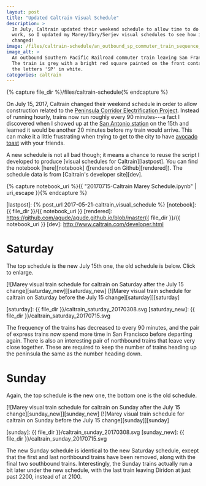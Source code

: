 ```yaml
---
layout: post
title: "Updated Caltrain Visual Schedule"
description: >
  In July, Caltrain updated their weekend schedule to allow time to do track
  work, so I updated my Marey/Ibry/Serjev visual schedules to see how it
  changed!
image: /files/caltrain-schedule/an_outbound_sp_commuter_train_sequence_by_roger_puta.jpg
image_alt: >
  An outbound Southern Pacific Railroad commuter train leaving San Francisco.
  The train is grey with a bright red square painted on the front containing
  the letters 'SP' in white.
categories: caltrain
---
```


{% capture file_dir %}/files/caltrain-schedule{% endcapture %}

On July 15, 2017, Caltrain changed their weekend schedule in order to allow
construction related to the [Peninsula Corridor Electrification
Project][pcep]. Instead of running hourly, trains now run roughly every 90
minutes---a fact I discovered when I showed up at the [San Antonio
station][sas] on the 15th and learned it would be another 20 minutes before my
train would arrive. This can make it a little frustrating when trying to get
to the city to have [avocado toast][at] with your friends.

[pcep]: https://en.wikipedia.org/wiki/Electrification_of_Caltrain
[sas]: https://en.wikipedia.org/wiki/San_Antonio_station_(Caltrain)
[at]: https://knowyourmeme.com/memes/avocado-toast

A new schedule is not all bad though; it means a chance to reuse the script I
developed to produce [visual schedules for Caltrain][lastpost]. You can find
the notebook [here][notebook] ([rendered on Github][rendered]). The schedule
data is from [Caltrain's developer site][dev].

{% capture notebook_uri %}{{ "20170715-Caltrain Marey Schedule.ipynb" | uri_escape }}{% endcapture %}

[lastpost]: {% post_url 2017-05-21-caltrain_visual_schedule %}
[notebook]: {{ file_dir }}/{{ notebook_uri }}
[rendered]: https://github.com/agude/agude.github.io/blob/master{{ file_dir }}/{{ notebook_uri }}
[dev]: http://www.caltrain.com/developer.html

# Saturday

The top schedule is the new July 15th one, the old schedule is below. Click to
enlarge.

[![Marey visual train schedule for caltrain on Saturday after the July 15 change][saturday_new]][saturday_new]
[![Marey visual train schedule for caltrain on Saturday before the July 15 change][saturday]][saturday]

[saturday]: {{ file_dir }}/caltrain_saturday_20170308.svg
[saturday_new]: {{ file_dir }}/caltrain_saturday_20170715.svg

The frequency of the trains has decreased to every 90 minutes, and the pair of
express trains now spend more time in San Francisco before departing again.
There is also an interesting pair of northbound trains that leave very close
together. These are required to keep the number of trains heading up the
peninsula the same as the number heading down.

# Sunday

Again, the top schedule is the new one, the bottom one is the old schedule.

[![Marey visual train schedule for caltrain on Sunday after the July 15 change][sunday_new]][sunday_new]
[![Marey visual train schedule for caltrain on Sunday before the July 15 change][sunday]][sunday]

[sunday]: {{ file_dir }}/caltrain_sunday_20170308.svg
[sunday_new]: {{ file_dir }}/caltrain_sunday_20170715.svg

The new Sunday schedule is identical to the new Saturday schedule, except that
the first and last northbound trains have been removed, along with the final
two southbound trains. Interestingly, the Sunday trains actually run a bit
later under the new schedule, with the last train leaving Diridon at just past
2200, instead of at 2100.
